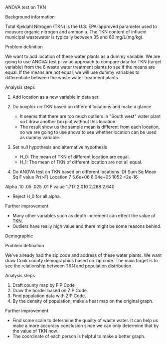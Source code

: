 ANOVA test on TKN

Background information

Total Kjeldahl Nitrogen (TKN) is the U.S. EPA-approved parameter used to measure organic nitrogen and ammonia. The TKN content of influent municipal wastewater is typically between 35 and 60 mg/L(mg/kg).

Problem definition

We want to add location of these water plants as a dummy variable. We are going to use ANOVA-test p-value approach to compare data for TKN (target variable) from the 8 waste water treatment plants to see if the means are equal. If the means are not equal, we will use dummy variables to differentiate between the waste water treatment plants. 

Analysis steps

1. Add location as a new variable in data set. 
2. Do boxplox on TKN based on different locations and make a glance.
   
   - It seems that there are too much outliers in "South west" water plant
     so I draw another boxplot without this location.
   - The result show us the sample mean is different from each location, so we are going to use anova to see whether location can be used as dummy variable.
3. Set null hypothesis and alternative hypothesis 
   - H_0:  The mean of TKN of different location are equal.
   - H_1:  The mean of TKN of different location are not all equal.
4. Do ANOVA test on TKN based on different locations.
             	  Df	 Sum Sq	 Mean Sq	F value	Pr(>F)
     Location	   7	5.6e+06	8.04e+05	   1052	<2e-16

  Alpha  	  .10	  .05	 .025	  .01
  F value	1.717	2.010	2.288	2.640

- Reject H_0 for all alpha.

Further improvement

- Many other variables such as depth increment can effect the value of TKN.
- Outliers have really high value and there might be some reasons behind.

Demographic

Problem defination

We've already had the zip code and address of these water plants. We want draw Cook county demographics based on zip code. The main target is to see the relationship between TKN and population distribution. 

Analysis steps

1. Draft county map by FIP Code
2. Draw the border based on ZIP Code.
3. Find population data with ZIP Code. 
4. By the density of population, make a heat map on the original graph.

Further improvement

- Find some scale to determine the quailty of waste water. It can help us make a more accuracy conclusion since we can only determine that by the value of TKN now.
- The coordinate of each person is helpful to make a better graph.




